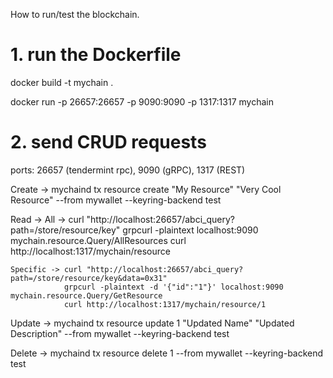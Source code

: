 How to run/test the blockchain.

# 1. run the Dockerfile

docker build -t mychain .

docker run -p 26657:26657 -p 9090:9090 -p 1317:1317 mychain

# 2. send CRUD requests

ports: 26657 (tendermint rpc), 9090 (gRPC), 1317 (REST)

Create -> mychaind tx resource create "My Resource" "Very Cool Resource" --from mywallet --keyring-backend test

Read -> 
    All ->  curl "http://localhost:26657/abci_query?path=/store/resource/key"
            grpcurl -plaintext localhost:9090 mychain.resource.Query/AllResources
            curl http://localhost:1317/mychain/resource

    Specific -> curl "http://localhost:26657/abci_query?path=/store/resource/key&data=0x31"
                grpcurl -plaintext -d '{"id":"1"}' localhost:9090 mychain.resource.Query/GetResource
                curl http://localhost:1317/mychain/resource/1

Update -> mychaind tx resource update 1 "Updated Name" "Updated Description" --from mywallet --keyring-backend test

Delete -> mychaind tx resource delete 1 --from mywallet --keyring-backend test